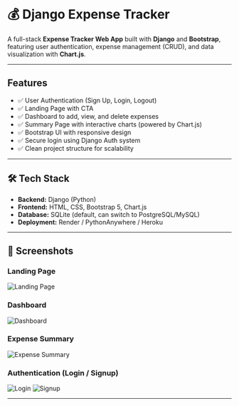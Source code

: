 # 💰 Django Expense Tracker

A full-stack **Expense Tracker Web App** built with **Django** and **Bootstrap**, featuring user authentication, expense management (CRUD), and data visualization with **Chart.js**.  

---

##  Features

- ✅ User Authentication (Sign Up, Login, Logout)  
- ✅ Landing Page with CTA  
- ✅ Dashboard to add, view, and delete expenses  
- ✅ Summary Page with interactive charts (powered by Chart.js)  
- ✅ Bootstrap UI with responsive design  
- ✅ Secure login using Django Auth system  
- ✅ Clean project structure for scalability  

---

## 🛠️ Tech Stack

- **Backend:** Django (Python)  
- **Frontend:** HTML, CSS, Bootstrap 5, Chart.js  
- **Database:** SQLite (default, can switch to PostgreSQL/MySQL)  
- **Deployment:** Render / PythonAnywhere / Heroku  

---

## 📸 Screenshots



### Landing Page  
![Landing Page](screenshots/landing.png)

### Dashboard  
![Dashboard](screenshots/dashboard.png)
### Expense Summary  
![Expense Summary](screenshots/summary.png)

### Authentication (Login / Signup)  
![Login](screenshots/login.png)
![Signup](screenshots/signup.png)

---


